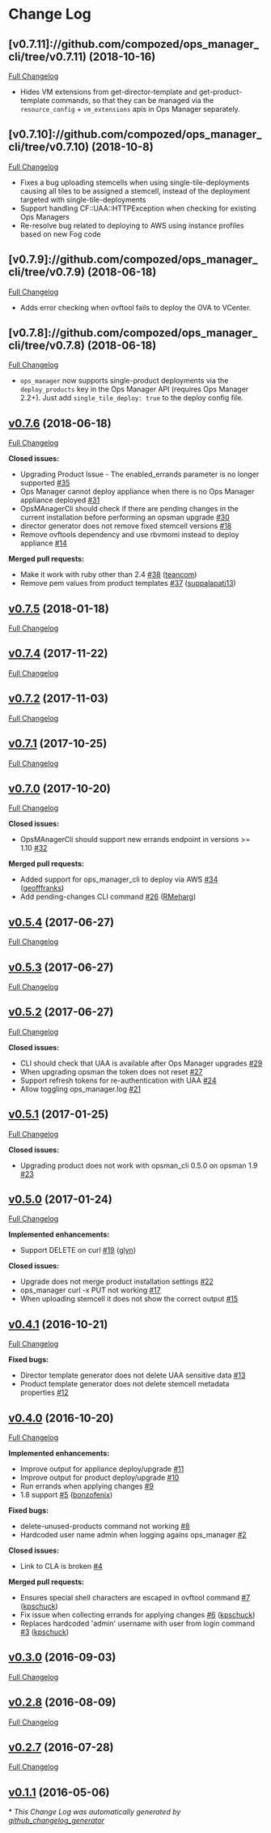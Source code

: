 # Change Log

## [v0.7.11]://github.com/compozed/ops_manager_cli/tree/v0.7.11) (2018-10-16)
[Full Changelog](https://github.com/compozed/ops_manager_cli/compare/v0.7.10...v0.7.11)

- Hides VM extensions from get-director-template and get-product-template commands, so
  that they can be managed via the `resource_config` + `vm_extensions` apis in Ops Manager
  separately.

## [v0.7.10]://github.com/compozed/ops_manager_cli/tree/v0.7.10) (2018-10-8)
[Full Changelog](https://github.com/compozed/ops_manager_cli/compare/v0.7.9...v0.7.10)

- Fixes a bug uploading stemcells when using single-tile-deployments causing all tiles to
  be assigned a stemcell, instead of the deployment targeted with single-tile-deployments
- Support handling CF::UAA::HTTPException when checking for existing Ops Managers
- Re-resolve bug related to deploying to AWS using instance profiles based on new Fog code

## [v0.7.9]://github.com/compozed/ops_manager_cli/tree/v0.7.9) (2018-06-18)
[Full Changelog](https://github.com/compozed/ops_manager_cli/compare/v0.7.8...v0.7.9)

- Adds error checking when ovftool fails to deploy the OVA to VCenter.

## [v0.7.8]://github.com/compozed/ops_manager_cli/tree/v0.7.8) (2018-06-18)
[Full Changelog](https://github.com/compozed/ops_manager_cli/compare/v0.7.6...v0.7.8)

- `ops_manager` now supports single-product deployments via the `deploy_products` key in the
  Ops Manager API (requires Ops Manager 2.2+). Just add `single_tile_deploy: true` to the deploy
  config file.

## [v0.7.6](https://github.com/compozed/ops_manager_cli/tree/v0.7.6) (2018-06-18)
[Full Changelog](https://github.com/compozed/ops_manager_cli/compare/v0.7.5...v0.7.6)

**Closed issues:**

- Upgrading Product Issue - The enabled\_errands parameter is no longer supported [\#35](https://github.com/compozed/ops_manager_cli/issues/35)
- Ops Manager cannot deploy appliance when there is no Ops Manager appliance deployed [\#31](https://github.com/compozed/ops_manager_cli/issues/31)
- OpsMAnagerCli should check if there are pending changes in the current installation before performing an opsman upgrade [\#30](https://github.com/compozed/ops_manager_cli/issues/30)
- director generator does not remove fixed stemcell versions [\#18](https://github.com/compozed/ops_manager_cli/issues/18)
- Remove ovftools dependency and use rbvmomi instead to deploy appliance [\#14](https://github.com/compozed/ops_manager_cli/issues/14)

**Merged pull requests:**

- Make it work with ruby other than 2.4 [\#38](https://github.com/compozed/ops_manager_cli/pull/38) ([teancom](https://github.com/teancom))
- Remove pem values from product templates [\#37](https://github.com/compozed/ops_manager_cli/pull/37) ([suppalapati13](https://github.com/suppalapati13))

## [v0.7.5](https://github.com/compozed/ops_manager_cli/tree/v0.7.5) (2018-01-18)
[Full Changelog](https://github.com/compozed/ops_manager_cli/compare/v0.7.4...v0.7.5)

## [v0.7.4](https://github.com/compozed/ops_manager_cli/tree/v0.7.4) (2017-11-22)
[Full Changelog](https://github.com/compozed/ops_manager_cli/compare/v0.7.2...v0.7.4)

## [v0.7.2](https://github.com/compozed/ops_manager_cli/tree/v0.7.2) (2017-11-03)
[Full Changelog](https://github.com/compozed/ops_manager_cli/compare/v0.7.1...v0.7.2)

## [v0.7.1](https://github.com/compozed/ops_manager_cli/tree/v0.7.1) (2017-10-25)
[Full Changelog](https://github.com/compozed/ops_manager_cli/compare/v0.7.0...v0.7.1)

## [v0.7.0](https://github.com/compozed/ops_manager_cli/tree/v0.7.0) (2017-10-20)
[Full Changelog](https://github.com/compozed/ops_manager_cli/compare/v0.5.4...v0.7.0)

**Closed issues:**

- OpsMAnagerCli should support new errands endpoint in versions \>= 1.10 [\#32](https://github.com/compozed/ops_manager_cli/issues/32)

**Merged pull requests:**

- Added support for ops\_manager\_cli to deploy via AWS [\#34](https://github.com/compozed/ops_manager_cli/pull/34) ([geofffranks](https://github.com/geofffranks))
- Add pending-changes CLI command [\#26](https://github.com/compozed/ops_manager_cli/pull/26) ([RMeharg](https://github.com/RMeharg))

## [v0.5.4](https://github.com/compozed/ops_manager_cli/tree/v0.5.4) (2017-06-27)
[Full Changelog](https://github.com/compozed/ops_manager_cli/compare/v0.5.3...v0.5.4)

## [v0.5.3](https://github.com/compozed/ops_manager_cli/tree/v0.5.3) (2017-06-27)
[Full Changelog](https://github.com/compozed/ops_manager_cli/compare/v0.5.2...v0.5.3)

## [v0.5.2](https://github.com/compozed/ops_manager_cli/tree/v0.5.2) (2017-06-27)
[Full Changelog](https://github.com/compozed/ops_manager_cli/compare/v0.5.1...v0.5.2)

**Closed issues:**

- CLI should check that UAA is available after Ops Manager upgrades [\#29](https://github.com/compozed/ops_manager_cli/issues/29)
- When upgrading opsman the token does not reset [\#27](https://github.com/compozed/ops_manager_cli/issues/27)
- Support refresh tokens for re-authentication with UAA [\#24](https://github.com/compozed/ops_manager_cli/issues/24)
- Allow toggling ops\_manager.log [\#21](https://github.com/compozed/ops_manager_cli/issues/21)

## [v0.5.1](https://github.com/compozed/ops_manager_cli/tree/v0.5.1) (2017-01-25)
[Full Changelog](https://github.com/compozed/ops_manager_cli/compare/v0.5.0...v0.5.1)

**Closed issues:**

- Upgrading product does not work with opsman\_cli 0.5.0 on opsman 1.9 [\#23](https://github.com/compozed/ops_manager_cli/issues/23)

## [v0.5.0](https://github.com/compozed/ops_manager_cli/tree/v0.5.0) (2017-01-24)
[Full Changelog](https://github.com/compozed/ops_manager_cli/compare/v0.4.1...v0.5.0)

**Implemented enhancements:**

- Support DELETE on curl [\#19](https://github.com/compozed/ops_manager_cli/pull/19) ([glyn](https://github.com/glyn))

**Closed issues:**

- Upgrade does not merge product installation settings [\#22](https://github.com/compozed/ops_manager_cli/issues/22)
- ops\_manager curl -x PUT not working [\#17](https://github.com/compozed/ops_manager_cli/issues/17)
- When uploading stemcell it does not show the correct output [\#15](https://github.com/compozed/ops_manager_cli/issues/15)

## [v0.4.1](https://github.com/compozed/ops_manager_cli/tree/v0.4.1) (2016-10-21)
[Full Changelog](https://github.com/compozed/ops_manager_cli/compare/v0.4.0...v0.4.1)

**Fixed bugs:**

- Director template generator does not delete UAA sensitive data [\#13](https://github.com/compozed/ops_manager_cli/issues/13)
- Product template generator does not delete stemcell metadata properties [\#12](https://github.com/compozed/ops_manager_cli/issues/12)

## [v0.4.0](https://github.com/compozed/ops_manager_cli/tree/v0.4.0) (2016-10-20)
[Full Changelog](https://github.com/compozed/ops_manager_cli/compare/v0.3.0...v0.4.0)

**Implemented enhancements:**

- Improve output for appliance deploy/upgrade [\#11](https://github.com/compozed/ops_manager_cli/issues/11)
- Improve output for product deploy/upgrade [\#10](https://github.com/compozed/ops_manager_cli/issues/10)
- Run errands when applying changes [\#9](https://github.com/compozed/ops_manager_cli/issues/9)
- 1.8 support [\#5](https://github.com/compozed/ops_manager_cli/pull/5) ([bonzofenix](https://github.com/bonzofenix))

**Fixed bugs:**

- delete-unused-products command not working [\#8](https://github.com/compozed/ops_manager_cli/issues/8)
- Hardcoded user name admin when logging agains ops\_manager [\#2](https://github.com/compozed/ops_manager_cli/issues/2)

**Closed issues:**

- Link to CLA is broken [\#4](https://github.com/compozed/ops_manager_cli/issues/4)

**Merged pull requests:**

- Ensures special shell characters are escaped in ovftool command [\#7](https://github.com/compozed/ops_manager_cli/pull/7) ([kpschuck](https://github.com/kpschuck))
- Fix issue when collecting errands for applying changes [\#6](https://github.com/compozed/ops_manager_cli/pull/6) ([kpschuck](https://github.com/kpschuck))
- Replaces hardcoded 'admin' username with user from login command [\#3](https://github.com/compozed/ops_manager_cli/pull/3) ([kpschuck](https://github.com/kpschuck))

## [v0.3.0](https://github.com/compozed/ops_manager_cli/tree/v0.3.0) (2016-09-03)
[Full Changelog](https://github.com/compozed/ops_manager_cli/compare/v0.2.8...v0.3.0)

## [v0.2.8](https://github.com/compozed/ops_manager_cli/tree/v0.2.8) (2016-08-09)
[Full Changelog](https://github.com/compozed/ops_manager_cli/compare/v0.2.7...v0.2.8)

## [v0.2.7](https://github.com/compozed/ops_manager_cli/tree/v0.2.7) (2016-07-28)
[Full Changelog](https://github.com/compozed/ops_manager_cli/compare/v0.1.1...v0.2.7)

## [v0.1.1](https://github.com/compozed/ops_manager_cli/tree/v0.1.1) (2016-05-06)


\* *This Change Log was automatically generated by [github_changelog_generator](https://github.com/skywinder/Github-Changelog-Generator)*
